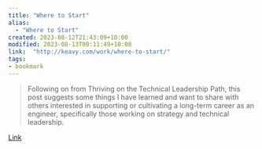 ```yaml
---
title: "Where to Start"
alias:
  - "Where to Start"
created: 2023-08-12T21:43:09+10:00
modified: 2023-08-13T00:11:49+10:00
link:  "http://keavy.com/work/where-to-start/"
tags:
- bookmark
---
```


> Following on from Thriving on the Technical Leadership Path, this post suggests some things I have learned and want to share with others interested in supporting or cultivating a long-term career as an engineer, specifically those working on strategy and technical leadership.

[Link](http://keavy.com/work/where-to-start/)